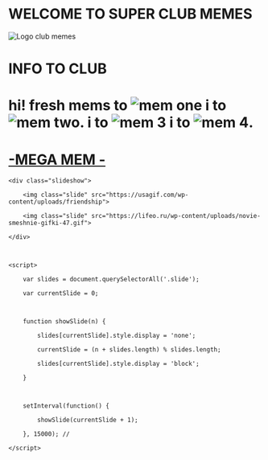 # WELCOME TO SUPER CLUB MEMES
![Logo club memes](http://i.yapx.ru/Tyrz9.gif)
# INFO TO CLUB 
# hi! fresh mems to ![mem one](https://usagif.com/wp-content/uploads/funny-faces-49.gif) i to ![mem two](https://usagif.com/wp-content/uploads/friendship-60.gif). i to  ![mem 3](https://lifeo.ru/wp-content/uploads/novie-smeshnie-gifki-47.gif) i to ![mem 4](https://lifeo.ru/wp-content/uploads/novie-smeshnie-gifki-21.gif).
#                                                 [-MEGA MEM -](https://youtu.be/ZfqYReML_5c?si=0JRmEHo86bsGxU4L)




</head>

<body>

    <div class="slideshow">

        <img class="slide" src="https://usagif.com/wp-content/uploads/friendship">

        <img class="slide" src="https://lifeo.ru/wp-content/uploads/novie-smeshnie-gifki-47.gif">

    </div>



    <script>

        var slides = document.querySelectorAll('.slide');

        var currentSlide = 0;



        function showSlide(n) {

            slides[currentSlide].style.display = 'none';

            currentSlide = (n + slides.length) % slides.length;

            slides[currentSlide].style.display = 'block';

        }



        setInterval(function() {

            showSlide(currentSlide + 1);

        }, 15000); //

    </script>

</body>

</html>
